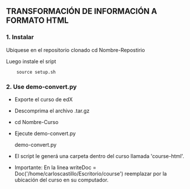 ## TRANSFORMACIÓN DE INFORMACIÓN A FORMATO HTML

### 1. Instalar
Ubiquese en el repositorio clonado
	cd Nombre-Repostirio

Luego instale el sript 
	
		source setup.sh

### 2. Use demo-convert.py
* Exporte el curso de edX
* Descomprima el archivo .tar.gz 
* cd Nombre-Curso
* Ejecute demo-convert.py

	demo-convert.py
	
* El script le generá una carpeta dentro del curso llamada 'course-html'.
* Importante: En la linea writeDoc = Doc('/home/carloscastillo/Escritorio/course') reemplazar por la ubicación del curso en su computador.
